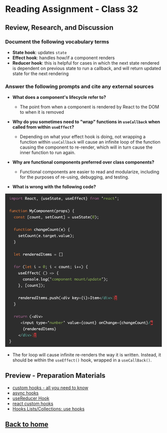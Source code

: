 # Reading Assignment - Class 32

## Review, Research, and Discussion

### Document the following vocabulary terms

- **State hook**: updates `state`
- **Effect hook**: handles how/if a component renders
- **Reducer hook**: this is helpful for cases in which the next state rendered is dependent on previous state to run a callback, and will return updated state for the next rendering

### Answer the following prompts and cite any external sources

- **What does a component's lifecycle refer to?**
  - The point from when a component is rendered by React to the DOM to when it is removed
- **Why do you sometimes need to "wrap" functions in `useCallback` when called from within `useEffect`?**
  - Depending on what your effect hook is doing, not wrapping a function within `useCallback` will cause an infinite loop of the function causing the component to re-render, which will in turn cause the inner function to run again.

- **Why are functional components preferred over class components?**
  - Functional components are easier to read and modularize, including for the purposes of re-using, debugging, and testing.

- **What is wrong with the following code?**

![debug-code](./401_class32-1.png)

  - The for loop will cause infinite re-renders the way it is written. Instead, it should be within the `useEffect()` hook, wrapped in a `useCallBack()`.

## Preview - Preparation Materials

- [custom hooks - all you need to know](https://www.telerik.com/blogs/everything-you-need-to-create-a-custom-react-hook)
- [async hooks](https://dev.to/vinodchauhan7/react-hooks-with-async-await-1n9g)
- [useReducer Hook](https://reactjs.org/docs/hooks-reference.html#usereducer)
- [react custom hooks](https://reactjs.org/docs/hooks-custom.html)
- [Hooks Lists/Collections: use hooks](https://usehooks.com/)

## [Back to home](https://dcalhoun286.github.io/reading-notes/)
